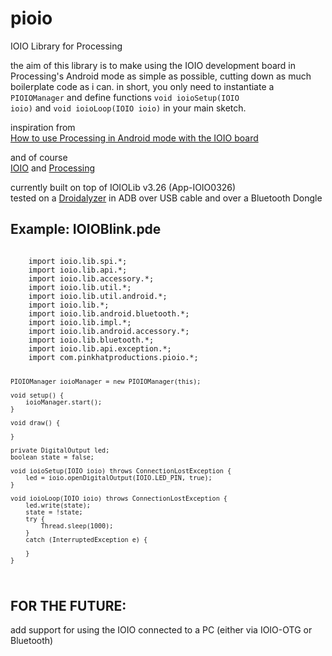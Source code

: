 pioio
=====

IOIO Library for Processing

the aim of this library is to make using the IOIO development board in Processing's Android mode as simple as possible, cutting down as much boilerplate code as i can.
in short, you only need to instantiate a <code>PIOIOManager</code> and define functions <code>void ioioSetup(IOIO ioio)</code> and <code>void ioioLoop(IOIO ioio)</code> in your main sketch.

inspiration from  
[How to use Processing in Android mode with the IOIO board](http://benatwork.cc/how-to-use-processing-in-android-mode-with-the-ioio-board/)

and of course  
[IOIO](https://github.com/ytai/ioio/wiki) and [Processing](http://processing.org/)  

currently built on top of IOIOLib v3.26 (App-IOIO0326)  
tested on a [Droidalyzer](http://droidalyzer.com/) in ADB over USB cable and over a Bluetooth Dongle  

Example: IOIOBlink.pde
----------------------
<code>
    import ioio.lib.spi.*;
    import ioio.lib.api.*;
    import ioio.lib.accessory.*;
    import ioio.lib.util.*;
    import ioio.lib.util.android.*;
    import ioio.lib.*;
    import ioio.lib.android.bluetooth.*;
    import ioio.lib.impl.*;
    import ioio.lib.android.accessory.*;
    import ioio.lib.bluetooth.*;
    import ioio.lib.api.exception.*;
    import com.pinkhatproductions.pioio.*;

    PIOIOManager ioioManager = new PIOIOManager(this);

    void setup() {
        ioioManager.start();
    }

    void draw() {

    }

    private DigitalOutput led;
    boolean state = false;

    void ioioSetup(IOIO ioio) throws ConnectionLostException {
        led = ioio.openDigitalOutput(IOIO.LED_PIN, true);
    }

    void ioioLoop(IOIO ioio) throws ConnectionLostException {
        led.write(state);
        state = !state;
        try {
            Thread.sleep(1000);
        }
        catch (InterruptedException e) {

        }
    }
</code>

FOR THE FUTURE:
---------------
add support for using the IOIO connected to a PC (either via IOIO-OTG or Bluetooth)